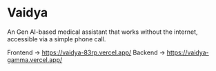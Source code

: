 # Vaidya
An Gen AI-based medical assistant that works without the internet, accessible via a simple phone call.

Frontend -> https://vaidya-83rp.vercel.app/
Backend -> https://vaidya-gamma.vercel.app/
